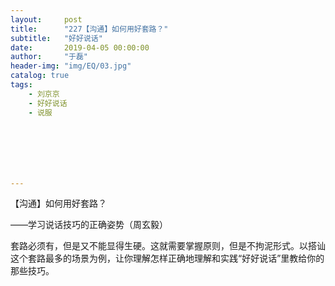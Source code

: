 ```yaml
---
layout:     post
title:      "227【沟通】如何用好套路？"
subtitle:   "好好说话"
date:       2019-04-05 00:00:00
author:     "于磊"
header-img: "img/EQ/03.jpg"
catalog: true
tags:
    - 刘京京
    - 好好说话
    - 说服







---
```


【沟通】如何用好套路？

——学习说话技巧的正确姿势（周玄毅）

套路必须有，但是又不能显得生硬。这就需要掌握原则，但是不拘泥形式。以搭讪这个套路最多的场景为例，让你理解怎样正确地理解和实践“好好说话”里教给你的那些技巧。